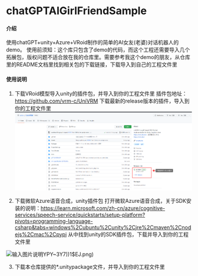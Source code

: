 # chatGPTAIGirlFriendSample

#### 介绍
使用chatGPT+unity+Azure+VRoid制作的简单的AI女友(老婆)对话机器人的demo。
使用前须知：这个库只包含了demo的代码，而这个工程还需要导入几个拓展包，版权问题不适合放在我的仓库里。需要参考我这个demo的朋友，从仓库里的README文档里找到相关包的下载链接，下载导入到自己的工程文件里


#### 使用说明

1.  下载VRoid模型导入unity的插件包，并导入到你的工程文件里
插件包地址：https://github.com/vrm-c/UniVRM
下载最新的release版本的插件，导入到你的工程文件里
![输入图片说明](Vrm%20Plugin.png)

2.  下载微软Azure语音合成，unity插件包
打开微软Azure语音合成，关于SDK安装的说明：https://learn.microsoft.com/zh-cn/azure/cognitive-services/speech-service/quickstarts/setup-platform?pivots=programming-language-csharp&tabs=windows%2Cubuntu%2Cunity%2Cjre%2Cmaven%2Cnodejs%2Cmac%2Cpypi
从中找到unity的SDK插件包，下载并导入到你的工程文件里

![输入图片说明](72ZH@CKOL)YPY~3Y7))1$EJ.png)



3.  下载本仓库提供的*.unitypackage文件，并导入到你的工程文件里


